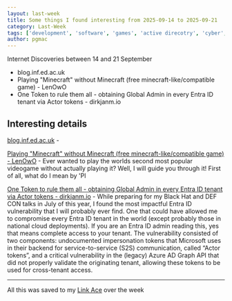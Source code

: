 ```yaml
---
layout: last-week
title: Some things I found interesting from 2025-09-14 to 2025-09-21
category: Last-Week
tags: ['development', 'software', 'games', 'active direcotry', 'cyber', 'security', 'vulnerability']
author: pgmac
---
```


Internet Discoveries between 14 and 21 September

- blog.inf.ed.ac.uk
- Playing &quot;Minecraft&quot; without Minecraft (free minecraft-like/compatible game) - LenOwO
- One Token to rule them all - obtaining Global Admin in every Entra ID tenant via Actor tokens - dirkjanm.io

## Interesting details

<a name="blog.inf.ed.ac.uk"></a>[blog.inf.ed.ac.uk](https://blog.inf.ed.ac.uk/sapm/2014/03/14/we-could-write-nearly-perfect-software-but-we-choose-not-to/) - &nbsp;

<a name="Playing &quot;Minecraft&quot; without Minecraft (free minecraft-like/compatible game) - LenOwO"></a>[Playing &quot;Minecraft&quot; without Minecraft (free minecraft-like/compatible game) - LenOwO](https://lenowo.org/viewtopic.php?t=5) - Ever wanted to play the worlds second most popular videogame without actually playing it? Well, I will guide you through it! First of all, what do I mean by 'Pl

<a name="One Token to rule them all - obtaining Global Admin in every Entra ID tenant via Actor tokens - dirkjanm.io"></a>[One Token to rule them all - obtaining Global Admin in every Entra ID tenant via Actor tokens - dirkjanm.io](https://dirkjanm.io/obtaining-global-admin-in-every-entra-id-tenant-with-actor-tokens/) - While preparing for my Black Hat and DEF CON talks in July of this year, I found the most impactful Entra ID vulnerability that I will probably ever find. One that could have allowed me to compromise every Entra ID tenant in the world (except probably those in national cloud deployments). If you are an Entra ID admin reading this, yes that means complete access to your tenant. The vulnerability consisted of two components: undocumented impersonation tokens that Microsoft uses in their backend for service-to-service (S2S) communication, called “Actor tokens”, and a critical vulnerability in the (legacy) Azure AD Graph API that did not properly validate the originating tenant, allowing these tokens to be used for cross-tenant access.


---

All this was saved to my [Link Ace](https://links.pgmac.net.au/) over the week